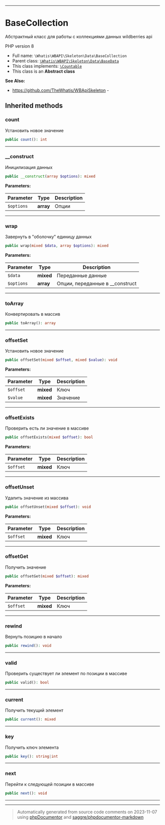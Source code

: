 ***

# BaseCollection

Абстрактный класс для работы с
коллекциями данных wildberries api

PHP version 8

* Full name: `\Whatis\WBAPI\Skeleton\Data\BaseCollection`
* Parent class: [`\Whatis\WBAPI\Skeleton\Data\BaseData`](./BaseData.md)
* This class implements:
[`\Countable`](../../../../Countable.md)
* This class is an **Abstract class**

**See Also:**

* https://github.com/TheWhatis/WBApiSkeleton - 






## Inherited methods


### count

Установить новое значение

```php
public count(): int
```











***

### __construct

Иницилизация данных

```php
public __construct(array $options): mixed
```








**Parameters:**

| Parameter | Type | Description |
|-----------|------|-------------|
| `$options` | **array** | Опции |




***

### wrap

Завернуть в "оболочку"
единицу данных

```php
public wrap(mixed $data, array $options): mixed
```








**Parameters:**

| Parameter | Type | Description |
|-----------|------|-------------|
| `$data` | **mixed** | Переданные данные |
| `$options` | **array** | Опции, переданные в __construct |




***

### toArray

Конвертировать в массив

```php
public toArray(): array
```











***

### offsetSet

Установить новое значение

```php
public offsetSet(mixed $offset, mixed $value): void
```








**Parameters:**

| Parameter | Type | Description |
|-----------|------|-------------|
| `$offset` | **mixed** | Ключ |
| `$value` | **mixed** | Значение |




***

### offsetExists

Проверить есть ли значение
в массиве

```php
public offsetExists(mixed $offset): bool
```








**Parameters:**

| Parameter | Type | Description |
|-----------|------|-------------|
| `$offset` | **mixed** | Ключ |




***

### offsetUnset

Удалить значение из массива

```php
public offsetUnset(mixed $offset): void
```








**Parameters:**

| Parameter | Type | Description |
|-----------|------|-------------|
| `$offset` | **mixed** | Ключ |




***

### offsetGet

Получить значение

```php
public offsetGet(mixed $offset): mixed
```








**Parameters:**

| Parameter | Type | Description |
|-----------|------|-------------|
| `$offset` | **mixed** | Ключ |




***

### rewind

Вернуть позицию в начало

```php
public rewind(): void
```











***

### valid

Проверить существует ли элемент
по позиции в массиве

```php
public valid(): bool
```











***

### current

Получить текущий элемент

```php
public current(): mixed
```











***

### key

Получить ключ элемента

```php
public key(): string|int
```











***

### next

Перейти к следующей позиции в массиве

```php
public next(): void
```











***


***
> Automatically generated from source code comments on 2023-11-07 using [phpDocumentor](http://www.phpdoc.org/) and [saggre/phpdocumentor-markdown](https://github.com/Saggre/phpDocumentor-markdown)
